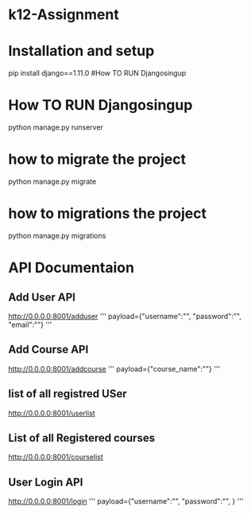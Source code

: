 # k12-Assignment
# Installation and setup
pip install django==1.11.0
 #How TO RUN  Djangosingup
# How TO RUN  Djangosingup
python manage.py runserver
 # how to migrate the project
python manage.py migrate
 # how to migrations the project
python manage.py migrations

# API Documentaion

## Add User API
http://0.0.0.0:8001/adduser
'''
payload={"username":"",
    "password":"",
    "email":""}
'''
## Add Course API
http://0.0.0.0:8001/addcourse
'''
payload={"course_name":""}
'''
## list of all registred USer
http://0.0.0.0:8001/userlist
## List of all Registered courses
http://0.0.0.0:8001/courselist
## User Login API
http://0.0.0.0:8001/login
'''
payload={"username":"",
    "password":"",
     }
'''